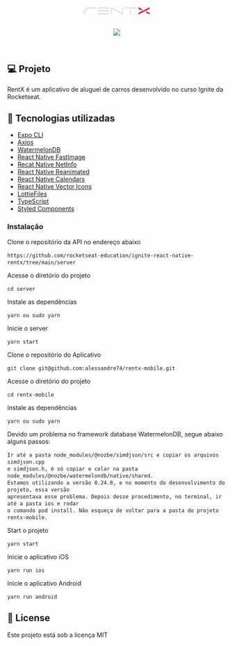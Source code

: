 <div align="center" style="padding-bottom:30px">
<img src ="./src/assets/logo.svg" width="30%" />
</div>

<div align="center" style="padding-bottom:30px; background:transparent">
<img src ="./assets/myCars.gif" style="background:transparent" />
</div>

## 💻 Projeto

RentX é um aplicativo de aluguel de carros desenvolvido no curso Ignite da Rocketseat.

## 🚀 Tecnologias utilizadas

- [Expo CLI](https://expo.dev/)
- [Axios](https://github.com/axios/axios)
- [WatermelonDB](https://github.com/Nozbe/WatermelonDB)
- [React Native FastImage](https://github.com/DylanVann/react-native-fast-image)
- [Recat Native NetInfo](https://github.com/react-native-netinfo/react-native-netinfo)
- [React Native Reanimated](https://docs.swmansion.com/react-native-reanimated/)
- [React Native Calendars](https://github.com/wix/react-native-calendars)
- [React Native Vector Icons](https://github.com/oblador/react-native-vector-icons)
- [LottieFiles](https://lottiefiles.com/)
- [TypeScript](https://www.typescriptlang.org/)
- [Styled Components](https://styled-components.com/)

### Instalação

Clone o repositório da API no endereço abaixo

```
https://github.com/rocketseat-education/ignite-react-native-rentx/tree/main/server
```

Acesse o diretório do projeto

```
cd server
```

Instale as dependências

```
yarn ou sudo yarn
```

Inicie o server

```
yarn start
```

Clone o repositório do Aplicativo

```
git clone git@github.com:alessandre74/rentx-mobile.git
```

Acesse o diretório do projeto

```
cd rentx-mobile
```

Instale as dependências

```
yarn ou sudo yarn
```

Devido um problema no framework database WatermelonDB, segue abaixo alguns passos:

```
Ir até a pasta node_modules/@nozbe/simdjson/src e copiar os arquivos simdjson.cpp
e simdjson.h, é só copiar e colar na pasta node_modules/@nozbe/watermelondb/native/shared.
Estamos utilizando a versão 0.24.0, e no momento do desenvolvimento do projeto, essa versão
apresentava esse problema. Depois desse procedimento, no terminal, ir até a pasta ios e rodar
o comando pod install. Não esqueça de voltar para a pasta do projeto rentx-mobile.

```

Start o projeto

```
yarn start
```

Inicie o aplicativo iOS

```
yarn run ios
```

Inicie o aplicativo Android

```
yarn run android
```

## 📄 License

Este projeto está sob a licença MIT
